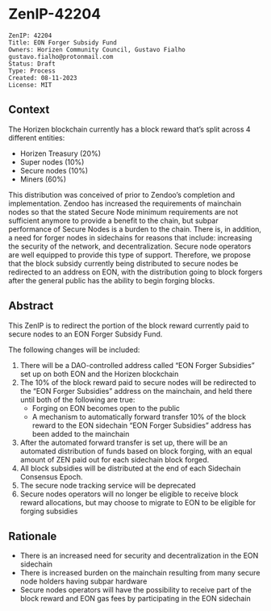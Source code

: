 # ZenIP-42204

    ZenIP: 42204
    Title: EON Forger Subsidy Fund
    Owners: Horizen Community Council, Gustavo Fialho gustavo.fialho@protonmail.com
    Status: Draft
    Type: Process 
    Created: 08-11-2023
    License: MIT


## Context


The Horizen blockchain currently has a block reward that’s split across 4 different entities:

- Horizen Treasury (20%)
- Super nodes (10%)
- Secure nodes (10%)
- Miners (60%)

This distribution was conceived of prior to Zendoo’s completion and implementation. Zendoo has increased the requirements of mainchain nodes so that the stated Secure Node minimum requirements are not sufficient anymore to provide a benefit to the chain, but subpar performance of Secure Nodes is a burden to the chain.
There is, in addition, a need for forger nodes in sidechains for reasons that include: increasing the security of the network, and decentralization.  Secure node operators are well equipped to provide this type of support.  Therefore, we propose that the block subsidy currently being distributed to secure nodes be redirected to an address on EON, with the distribution going to block forgers after the general public has the ability to begin forging blocks.



## Abstract

This ZenIP is to redirect the portion of the block reward currently paid to secure nodes to an EON Forger Subsidy Fund.  

The following changes will be included:

1. There will be a DAO-controlled address called “EON Forger Subsidies” set up on both EON and the Horizen blockchain
2. The 10% of the block reward paid to secure nodes will be redirected to the “EON Forger Subsidies” address on the mainchain, and held there until both of the following are true: 
	- Forging on EON becomes open to the public
	- A mechanism to automatically forward transfer 10% of the block reward to the EON sidechain “EON Forger Subsidies” address has been added to the mainchain
3. After the automated forward transfer is set up, there will be an automated distribution of funds based on block forging, with an equal amount of ZEN paid out for each sidechain block forged.
4. All block subsidies will be distributed at the end of each Sidechain Consensus Epoch.
5. The secure node tracking service will be deprecated
6. Secure nodes operators will no longer be eligible to receive block reward allocations, but may choose to migrate to EON to be eligible for forging subsidies

 


## Rationale

- There is an increased need for security and decentralization in the EON sidechain
- There is increased burden on the mainchain resulting from many secure node holders having subpar hardware
- Secure nodes operators will have the possibility to receive part of the block reward and EON gas fees by participating in the EON sidechain
